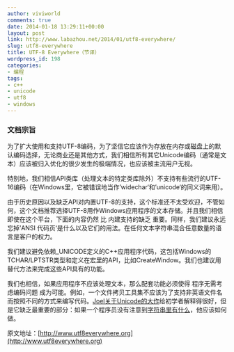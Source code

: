 ```yaml
---
author: viviworld
comments: true
date: 2014-01-18 13:29:11+00:00
layout: post
link: http://www.labazhou.net/2014/01/utf8-everywhere/
slug: utf8-everywhere
title: UTF-8 Everywhere（节译）
wordpress_id: 198
categories:
- 编程
tags:
- c++
- unicode
- utf8
- windows
---
```


### 文档宗旨


为了扩大使用和支持UTF-8编码，为了坚信它应该作为存放在内存或磁盘上的默认编码选择，无论商业还是其他方式，我们相信所有其它Unicode编码（通常是文本）应该被归入优化的很少发生的极端情况，也应该被主流用户无视。

特别地，我们相信API类库（处理文本的特定类库除外）不支持有些流行的UTF-16编码（在Windows里，它被错误地当作’widechar‘和’unicode‘的同义词来用）。

由于历史原因以及缺乏API对内置UTF-8的支持，这个标准还不太受欢迎，不管如何，这个文档推荐选择UTF-8用作Windows应用程序的文本存储。并且我们相信即使在这个平台，下面的内容仍然 比 内建支持的缺乏 重要。同样，我们建议永远忘掉’ANSI 代码页‘是什么以及它们的用法。在任何文本字符串混合任意数量的语言是客户的权力。

我们建议避免依赖_UNICODE定义的C++应用程序代码，这包括Windows的TCHAR/LPTSTR类型和定义在宏里的API，比如CreateWindow。我们也建议用替代方法来完成这些API具有的功能。

我们也相信，如果应用程序不应该处理文本，那么配套功能必须使得 程序无需考虑编码问题 成为可能。例如，一个文件拷贝工具集不应该为了支持非英语文件名而按照不同的方式来编写代码。[Joel关于Unicode的大作](http://www.joelonsoftware.com/articles/Unicode.html)给初学者解释得很好，但是它缺乏最重要的部分：如果一个程序员没有注意到[字符串里有什么](http://en.wikipedia.org/wiki/Opaque_data_type)，他应该如何做。

原文地址：[http://www.utf8everywhere.org](http://www.utf8everywhere.org)
